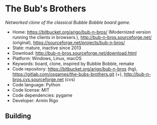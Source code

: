 # The Bub's Brothers

_Networked clone of the classical Bubble Bobble board game._

- Home: https://bitbucket.org/arigo/bub-n-bros/ (Modernized version running the clients in browsers.), http://bub-n-bros.sourceforge.net/ (original), https://sourceforge.net/projects/bub-n-bros/
- State: mature, inactive since 2013
- Download: http://bub-n-bros.sourceforge.net/download.html
- Platform: Windows, Linux, macOS
- Keywords: board, clone, inspired by Bubble Bobble, remake
- Code repository: https://bitbucket.org/arigo/bub-n-bros (hg), https://gitlab.com/osgames/the-bubs-brothers.git (+), http://bub-n-bros.cvs.sourceforge.net (cvs)
- Code language: Python
- Code license: MIT
- Code dependencies: pygame
- Developer: Armin Rigo

## Building

